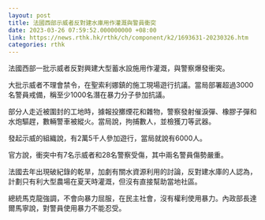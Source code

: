 ```yaml
---
layout: post
title: 法國西部示威者反對建水庫用作灌溉與警員衝突
date: 2023-03-26 07:59:52.000000000 +08:00
link: https://news.rthk.hk/rthk/ch/component/k2/1693631-20230326.htm
categories: rthk
---
```


法國西部一批示威者反對興建大型蓄水設施用作灌溉，與警察爆發衝突。

大批示威者不理會禁令，在聖索利娜鎮的施工現場遊行抗議。當局部署超過3000名警員戒備，稱至少1000名潛在暴力分子參加抗議。

部分人走近被圍封的工地時，據報投擲煙花和雜物，警察發射催淚彈、橡膠子彈和水炮驅趕，數輛警車被縱火。當局說，拘捕數人，並檢獲刀等武器。

發起示威的組織說，有2萬5千人參加遊行，當局就說有6000人。

官方說，衝突中有7名示威者和28名警察受傷，其中兩名警員傷勢嚴重。

法國去年出現破紀錄的乾旱，加劇有關水資源利用的討論，反對建水庫的人認為，計劃只有利大型農場在夏天時灌溉，但沒有直接幫助當地社區。

總統馬克龍強調，不會向暴力屈服，在民主社會，沒有權利使用暴力。內政部長達爾馬寧說，對警員使用暴力不能忍受。
　
